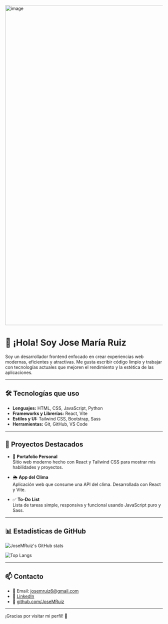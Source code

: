 <img width="1536" height="1024" alt="image" src="https://github.com/user-attachments/assets/d1957da0-3dd5-4944-9c3e-c07e8128c2c6" />


# 👋 ¡Hola! Soy Jose María Ruiz

Soy un desarrollador frontend enfocado en crear experiencias web modernas, eficientes y atractivas. Me gusta escribir código limpio y trabajar con tecnologías actuales que mejoren el rendimiento y la estética de las aplicaciones.

---

## 🛠️ Tecnologías que uso

- **Lenguajes:** HTML, CSS, JavaScript, Python  
- **Frameworks y Librerías:** React, Vite  
- **Estilos y UI:** Tailwind CSS, Bootstrap, Sass  
- **Herramientas:** Git, GitHub, VS Code

---

## 🚀 Proyectos Destacados

- 🔗 **Portafolio Personal**  
  Sitio web moderno hecho con React y Tailwind CSS para mostrar mis habilidades y proyectos.

- 🌦️ **App del Clima**  
  Aplicación web que consume una API del clima. Desarrollada con React y Vite.

- ✅ **To-Do List**  
  Lista de tareas simple, responsiva y funcional usando JavaScript puro y Sass.

---

## 📊 Estadísticas de GitHub

![JoseMRuiz's GitHub stats](https://github-readme-stats.vercel.app/api?username=JoseMRuiz&show_icons=true&theme=radical)

![Top Langs](https://github-readme-stats.vercel.app/api/top-langs/?username=JoseMRuiz&layout=compact&theme=radical)

---

## 📫 Contacto

- 📧 Email: josemruiz6@gmail.com 
- 💼 [LinkedIn](https://www.linkedin.com/in/jose-maria-ruiz-998322271/)
- 🐙 [github.com/JoseMRuiz](https://github.com/JoseMRuiz)

---

¡Gracias por visitar mi perfil! 🚀
